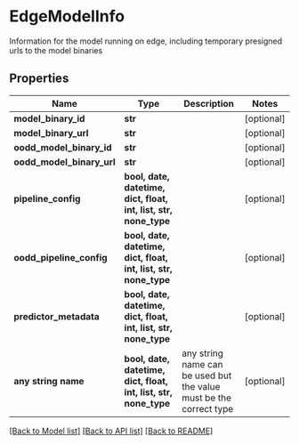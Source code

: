 # EdgeModelInfo

Information for the model running on edge, including temporary presigned urls to the model binaries

## Properties
Name | Type | Description | Notes
------------ | ------------- | ------------- | -------------
**model_binary_id** | **str** |  | [optional] 
**model_binary_url** | **str** |  | [optional] 
**oodd_model_binary_id** | **str** |  | [optional] 
**oodd_model_binary_url** | **str** |  | [optional] 
**pipeline_config** | **bool, date, datetime, dict, float, int, list, str, none_type** |  | [optional] 
**oodd_pipeline_config** | **bool, date, datetime, dict, float, int, list, str, none_type** |  | [optional] 
**predictor_metadata** | **bool, date, datetime, dict, float, int, list, str, none_type** |  | [optional] 
**any string name** | **bool, date, datetime, dict, float, int, list, str, none_type** | any string name can be used but the value must be the correct type | [optional]

[[Back to Model list]](../README.md#documentation-for-models) [[Back to API list]](../README.md#documentation-for-api-endpoints) [[Back to README]](../README.md)


